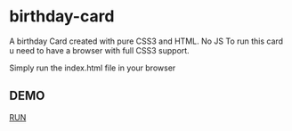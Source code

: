 # birthday-card
A birthday Card created with pure CSS3 and HTML. No JS
To run this card u need to have a browser with full CSS3 support.

Simply run the index.html file in your browser

## DEMO
[RUN](http://pushkar-anand.github.io/birthday-card/demo.html)
